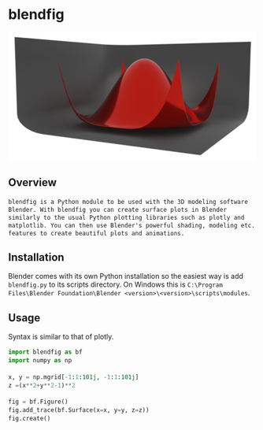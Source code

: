 # blendfig

![](https://github.com/stanrusak/stanrusak.github.io/blob/main/files/projects/blendfig/example1.png?raw=true)

## Overview

    blendfig is a Python module to be used with the 3D modeling software Blender. With blendfig you can create surface plots in Blender similarly to the usual Python plotting libraries such as plotly and matplotlib. You can then use Blender's powerful shading, modeling etc. features to create beautiful plots and animations.

## Installation

Blender comes with its own Python installation so the easiest way is add `blendfig.py`  to its scripts directory. On Windows this is `C:\Program Files\Blender Foundation\Blender <version>\<version>\scripts\modules`.

## Usage

Syntax is similar to that of plotly. 

```python
import blendfig as bf
import numpy as np

x, y = np.mgrid[-1:1:101j, -1:1:101j]
z =(x**2+y**2-1)**2

fig = bf.Figure()
fig.add_trace(bf.Surface(x=x, y=y, z=z))
fig.create()

```

